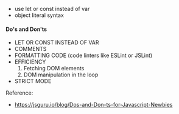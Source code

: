 - use let or const instead of var
- object literal syntax

#### Do's and Don'ts
- LET OR CONST INSTEAD OF VAR
- COMMENTS
- FORMATTING CODE (code linters like ESLint or JSLint)
- EFFICIENCY
    1. Fetching DOM elements 
    2. DOM manipulation in the loop
- STRICT MODE

Reference:
- https://jsguru.io/blog/Dos-and-Don-ts-for-Javascript-Newbies
